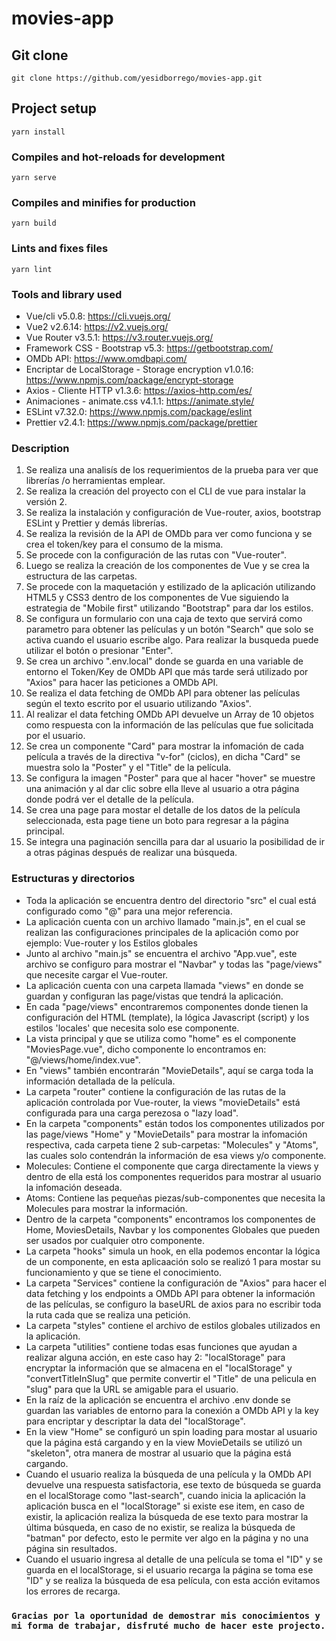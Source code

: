 # movies-app

## Git clone

```
git clone https://github.com/yesidborrego/movies-app.git
```

## Project setup

```
yarn install
```

### Compiles and hot-reloads for development

```
yarn serve
```

### Compiles and minifies for production

```
yarn build
```

### Lints and fixes files

```
yarn lint
```

### Tools and library used

- Vue/cli v5.0.8: https://cli.vuejs.org/
- Vue2 v2.6.14: https://v2.vuejs.org/
- Vue Router v3.5.1: https://v3.router.vuejs.org/
- Framework CSS - Bootstrap v5.3: https://getbootstrap.com/
- OMDb API: https://www.omdbapi.com/
- Encriptar de LocalStorage - Storage encryption v1.0.16: https://www.npmjs.com/package/encrypt-storage
- Axios - Cliente HTTP v1.3.6: https://axios-http.com/es/
- Animaciones - animate.css v4.1.1: https://animate.style/
- ESLint v7.32.0: https://www.npmjs.com/package/eslint
- Prettier v2.4.1: https://www.npmjs.com/package/prettier

### Description

1. Se realiza una analisís de los requerimientos de la prueba para ver que librerías /o herramientas emplear.
2. Se realiza la creación del proyecto con el CLI de vue para instalar la versión 2.
3. Se realiza la instalación y configuración de Vue-router, axios, bootstrap ESLint y Prettier y demás librerías.
4. Se realiza la revisión de la API de OMDb para ver como funciona y se crea el token/key para el consumo de la misma.
5. Se procede con la configuración de las rutas con "Vue-router".
6. Luego se realiza la creación de los componentes de Vue y se crea la estructura de las carpetas.
7. Se procede con la maquetación y estilizado de la aplicación utilizando HTML5 y CSS3 dentro de los componentes de Vue siguiendo la estrategia de "Mobile first" utilizando "Bootstrap" para dar los estilos.
8. Se configura un formulario con una caja de texto que servirá como parametro para obtener las películas y un botón "Search" que solo se activa cuando el usuario escribe algo. Para realizar la busqueda puede utilizar el botón o presionar "Enter".
9. Se crea un archivo ".env.local" donde se guarda en una variable de entorno el Token/Key de OMDb API que más tarde será utilizado por "Axios" para hacer las peticiones a OMDb API.
10. Se realiza el data fetching de OMDb API para obtener las películas según el texto escrito por el usuario utilizando "Axios".
11. Al realizar el data fetching OMDb API devuelve un Array de 10 objetos como respuesta con la información de las películas que fue solicitada por el usuario.
12. Se crea un componente "Card" para mostrar la infomación de cada película a través de la directiva "v-for" (ciclos), en dicha "Card" se muestra solo la "Poster" y el "Title" de la película.
13. Se configura la imagen "Poster" para que al hacer "hover" se muestre una animación y al dar clic sobre ella lleve al usuario a otra página donde podrá ver el detalle de la película.
14. Se crea una page para mostar el detalle de los datos de la película seleccionada, esta page tiene un boto para regresar a la página principal.
15. Se integra una paginación sencilla para dar al usuario la posibilidad de ir a otras páginas después de realizar una búsqueda.

### Estructuras y directorios

- Toda la aplicación se encuentra dentro del directorio "src" el cual está configurado como "@" para una mejor referencia.
- La aplicación cuenta con un archivo llamado "main.js", en el cual se realizan las configuraciones principales de la aplicación como por ejemplo: Vue-router y los Estilos globales
- Junto al archivo "main.js" se encuentra el archivo "App.vue", este archivo se configuro para mostrar el "Navbar" y todas las "page/views" que necesite cargar el Vue-router.
- La aplicación cuenta con una carpeta llamada "views" en donde se guardan y configuran las page/vistas que tendrá la aplicación.
- En cada "page/views" encontraremos componentes donde tienen la configuración del HTML (template), la lógica Javascript (script) y los estilos 'locales' que necesita solo ese componente.
- La vista principal y que se utiliza como "home" es el componente "MoviesPage.vue", dicho componente lo encontramos en: "@/views/home/index.vue".
- En "views" también encontrarán "MovieDetails", aquí se carga toda la información detallada de la película.
- La carpeta "router" contiene la configuración de las rutas de la aplicación controlada por Vue-router, la views "movieDetails" está configurada para una carga perezosa o "lazy load".
- En la carpeta "components" están todos los componentes utilizados por las page/views "Home" y "MovieDetails" para mostrar la infomación respectiva, cada carpeta tiene 2 sub-carpetas: "Molecules" y "Atoms", las cuales solo contendrán la información de esa views y/o componente.
- Molecules: Contiene el componente que carga directamente la views y dentro de ella está los componentes requeridos para mostrar al usuario la infomación deseada.
- Atoms: Contiene las pequeñas piezas/sub-componentes que necesita la Molecules para mostrar la información.
- Dentro de la carpeta "components" encontramos los componentes de Home, MoviesDetails, Navbar y los componentes Globales que pueden ser usados por cualquier otro componente.
- La carpeta "hooks" simula un hook, en ella podemos encontar la lógica de un componente, en esta aplicaación solo se realizó 1 para mostar su funcionamiento y que se tiene el conocimiento.
- La carpeta "Services" contiene la configuración de "Axios" para hacer el data fetching y los endpoints a OMDb API para obtener la información de las películas, se configuro la baseURL de axios para no escribir toda la ruta cada que se realiza una petición.
- La carpeta "styles" contiene el archivo de estilos globales utilizados en la aplicación.
- La carpeta "utilities" contiene todas esas funciones que ayudan a realizar alguna acción, en este caso hay 2: "localStorage" para encryptar la información que se almacena en el "localStorage" y "convertTitleInSlug" que permite convertir el "Title" de una pelicula en "slug" para que la URL se amigable para el usuario.
- En la raíz de la aplicación se encuentra el archivo .env donde se guardan las variables de entorno para la conexión a OMDb API y la key para encriptar y descriptar la data del "localStorage".
- En la view "Home" se configuró un spin loading para mostar al usuario que la página está cargando y en la view MovieDetails se utilizó un "skeleton", otra manera de mostrar al usuario que la página está cargando.
- Cuando el usuario realiza la búsqueda de una película y la OMDb API devuelve una respuesta satisfactoria, ese texto de búsqueda se guarda en el localStorage como "last-search", cuando inicia la aplicación la aplicación busca en el "localStorage" si existe ese item, en caso de existir, la aplicación realiza la búsqueda de ese texto para mostrar la última búsqueda, en caso de no existir, se realiza la búsqueda de "batman" por defecto, esto le permite ver algo en la página y no una página sin resultados.
- Cuando el usuario ingresa al detalle de una película se toma el "ID" y se guarda en el localStorage, si el usuario recarga la página se toma ese "ID" y se realiza la búsqueda de esa película, con esta acción evitamos los errores de recarga.

### `Gracias por la oportunidad de demostrar mis conocimientos y mi forma de trabajar, disfruté mucho de hacer este projecto.`
